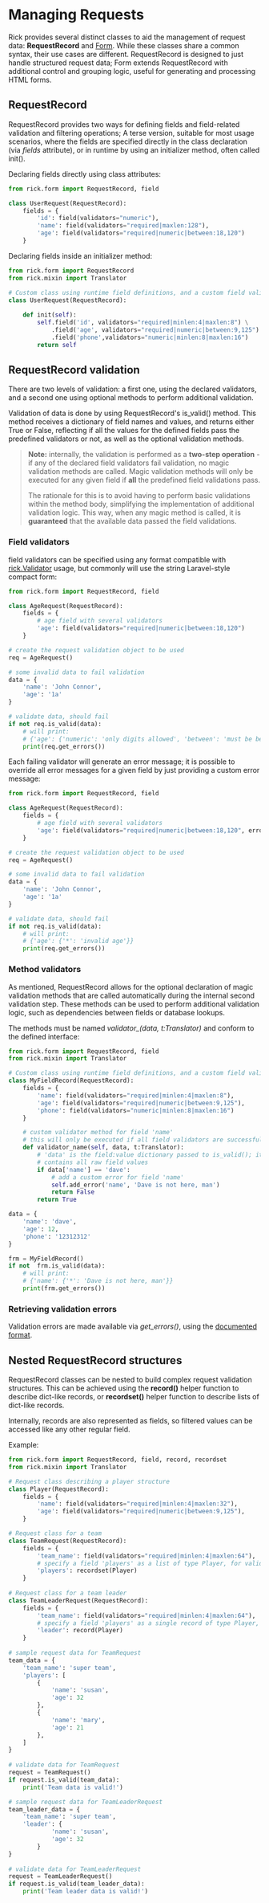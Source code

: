 # Managing Requests

Rick provides several distinct classes to aid the management of request data: **RequestRecord** and [Form](index.md). While these
classes share a common syntax, their use cases are different. RequestRecord is designed to just handle structured request
data; Form extends RequestRecord with additional control and grouping logic, useful for generating and processing HTML forms.

## RequestRecord

RequestRecord provides two ways for defining fields and field-related validation and filtering operations; A terse
version, suitable for most usage scenarios, where the fields are specified directly in the class declaration (via *fields* 
attribute), or in runtime by using an initializer method, often called init().

Declaring fields directly using class attributes:
```python
from rick.form import RequestRecord, field

class UserRequest(RequestRecord):
    fields = {
        'id': field(validators="numeric"),
        'name': field(validators="required|maxlen:128"),
        'age': field(validators="required|numeric|between:18,120")
    }
```

Declaring fields inside an initializer method:
```python
from rick.form import RequestRecord
from rick.mixin import Translator

# Custom class using runtime field definitions, and a custom field validator
class UserRequest(RequestRecord):
    
    def init(self):
        self.field('id', validators="required|minlen:4|maxlen:8") \
            .field('age', validators="required|numeric|between:9,125") \
            .field('phone',validators="numeric|minlen:8|maxlen:16")
        return self
```

## RequestRecord validation

There are two levels of validation: a first one, using the declared validators, and a second one using optional methods
to perform additional validation.

Validation of data is done by using RequestRecord's is_valid() method. This method receives a dictionary of field names
and values, and returns either True or False, reflecting if all the values for the defined fields pass the predefined
validators or not, as well as the optional validation methods.

> **Note:** internally, the validation is performed as a **two-step operation** - if any of the declared field validators fail
> validation, no magic validation methods are called.
> Magic validation methods will only be executed for any given field if **all** the predefined field validations pass.
>
> The rationale for this is to avoid having to perform basic validations within the method body, simplifying the implementation
> of additional validation logic. This way, when any magic method is called, it is **guaranteed** that the available data
> passed the field validations.


### Field validators

field validators can be specified using any format compatible with [rick.Validator](../validators/index.md) usage, but commonly will use the
string Laravel-style compact form:

```python
from rick.form import RequestRecord, field

class AgeRequest(RequestRecord):
    fields = {
        # age field with several validators
        'age': field(validators="required|numeric|between:18,120")
    }

# create the request validation object to be used
req = AgeRequest()

# some invalid data to fail validation
data = {
    'name': 'John Connor',
    'age': '1a'
}

# validate data, should fail
if not req.is_valid(data):
    # will print: 
    # {'age': {'numeric': 'only digits allowed', 'between': 'must be between 18 and 120'}}
    print(req.get_errors())
```

Each failing validator will generate an error message; it is possible to override all error messages for a given field
by just providing a custom error message:


```python
from rick.form import RequestRecord, field

class AgeRequest(RequestRecord):
    fields = {
        # age field with several validators
        'age': field(validators="required|numeric|between:18,120", error="invalid age")
    }

# create the request validation object to be used
req = AgeRequest()

# some invalid data to fail validation
data = {
    'name': 'John Connor',
    'age': '1a'
}

# validate data, should fail
if not req.is_valid(data):
    # will print: 
    # {'age': {'*': 'invalid age'}}
    print(req.get_errors())
```

### Method validators

As mentioned, RequestRecord allows for the optional declaration of magic validation methods that are called automatically
during the internal second validation step. These methods can be used to perform additional validation logic, such as
dependencies between fields or database lookups.

The methods must be named *validator_<fieldname>(data, t:Translator)* and conform to the defined interface:
```python
from rick.form import RequestRecord, field
from rick.mixin import Translator

# Custom class using runtime field definitions, and a custom field validator
class MyFieldRecord(RequestRecord):
    fields = {
        'name': field(validators="required|minlen:4|maxlen:8"),
        'age': field(validators="required|numeric|between:9,125"),
        'phone': field(validators="numeric|minlen:8|maxlen:16")
    }

    # custom validator method for field 'name'
    # this will only be executed if all field validators are successful
    def validator_name(self, data, t:Translator):
        # 'data' is the field:value dictionary passed to is_valid(); it
        # contains all raw field values
        if data['name'] == 'dave':
            # add a custom error for field 'name'
            self.add_error('name', 'Dave is not here, man')
            return False
        return True

data = {
    'name': 'dave',
    'age': 12,
    'phone': '12312312'
}

frm = MyFieldRecord()
if not  frm.is_valid(data):
    # will print:
    # {'name': {'*': 'Dave is not here, man'}}
    print(frm.get_errors())
```


### Retrieving validation errors

Validation errors are made available via *get_errors()*, using the [documented format](errors.md).


## Nested RequestRecord structures

RequestRecord classes can be nested to build complex request validation structures. This can be achieved using the
**record()** helper function to describe dict-like records, or **recordset()** helper function to describe lists
of dict-like records.

Internally, records are also represented as fields, so filtered values can be accessed like any other regular field.

Example:
```python
from rick.form import RequestRecord, field, record, recordset
from rick.mixin import Translator

# Request class describing a player structure
class Player(RequestRecord):
    fields = {
        'name': field(validators="required|minlen:4|maxlen:32"),
        'age': field(validators="required|numeric|between:9,125"),
    }

# Request class for a team
class TeamRequest(RequestRecord):
    fields = {
        'team_name': field(validators="required|minlen:4|maxlen:64"),
        # specify a field 'players' as a list of type Player, for validation purposes
        'players': recordset(Player)
    }
    
# Request class for a team leader
class TeamLeaderRequest(RequestRecord):
    fields = {
        'team_name': field(validators="required|minlen:4|maxlen:64"),
        # specify a field 'players' as a single record of type Player, for validation purposes
        'leader': record(Player)
    }
    
# sample request data for TeamRequest    
team_data = {
    'team_name': 'super team',
    'players': [
        {
            'name': 'susan',
            'age': 32
        },
        {
            'name': 'mary',
            'age': 21
        },
    ]
}
    
# validate data for TeamRequest
request = TeamRequest()
if request.is_valid(team_data):
    print('Team data is valid!')

# sample request data for TeamLeaderRequest    
team_leader_data = {
    'team_name': 'super team',
    'leader': {
            'name': 'susan',
            'age': 32
        }
}
    
# validate data for TeamLeaderRequest
request = TeamLeaderRequest()
if request.is_valid(team_leader_data):
    print('Team leader data is valid!')
```

